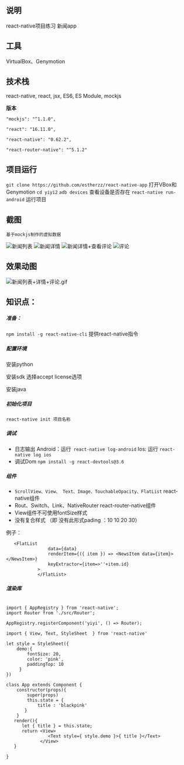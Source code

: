 ## 说明
react-native项目练习 新闻app
## 工具
VirtualBox、Genymotion

## 技术栈
react-native, react, jsx, ES6, ES Module, mockjs

**版本**

    "mockjs": "^1.1.0",
    
    "react": "16.11.0",
    
    "react-native": "0.62.2",
    
    "react-router-native": "^5.1.2"

## 项目运行
`git clone https://github.com/estherzz/react-native-app`
打开VBox和Genymotion
`cd yiyi2`
`adb devices` 查看设备是否存在
`react-native run-android`  运行项目

## 截图
`基于mockjs制作的虚拟数据`

![新闻列表](https://upload-images.jianshu.io/upload_images/20110534-c4d2a67b4e63e62b.png?imageMogr2/auto-orient/strip%7CimageView2/2/w/300)
![新闻详情](https://upload-images.jianshu.io/upload_images/20110534-fe6cc163533204bd.png?imageMogr2/auto-orient/strip%7CimageView2/2/w/300)
![新闻详情+查看评论](https://upload-images.jianshu.io/upload_images/20110534-650ca870ea4a35c8.png?imageMogr2/auto-orient/strip%7CimageView2/2/w/300)
![评论](https://upload-images.jianshu.io/upload_images/20110534-9acabd414d2459d4.png?imageMogr2/auto-orient/strip%7CimageView2/2/w/300)

## 效果动图
![新闻列表+详情+评论.gif](https://upload-images.jianshu.io/upload_images/20110534-bc5f0616dced7ca6.gif?imageMogr2/auto-orient/strip)

## 知识点：
##### 准备：
`npm install -g react-native-cli` 提供react-native指令
##### 配置环境

安装python

安装sdk  选择accept license选项

安装java

##### 初始化项目
`react-native init 项目名称`
##### 调试
- 日志输出
Android：运行` react-native log-android`
Ios: 运行 `react-native log ios`
- 调试Dom
`npm install -g react-devtools@3.6`
##### 组件
- `ScrollView、View、 Text、Image、TouchableOpacity、FlatList`  react-native组件
- Rout、Switch、Link、NativeRouter  react-router-native组件
- View组件不可使用fontSize样式
- 没有复合样式 （即 没有此形式pading ：10 10 20 30）

例子：
```
   <FlatList
                data={data}
                renderItem={({ item }) => <NewsItem data={item}></NewsItem>}
                keyExtractor={item=>''+item.id}
            >
            </FlatList>
 ```

##### 渲染库

```

import { AppRegistry } from 'react-native';
import Router from './src/Router';

AppRegistry.registerComponent('yiyi', () => Router);
```

```
import { View, Text, StyleSheet  } from 'react-native'

let style = StyleSheet({
    demo:{
        fontSize: 20,
        color: 'pink',
        paddingTop: 10
     }
})

class App extends Component {
    constructor(props){
        super(props)
        this.state = {
            title : 'blackpink'
       }
    }
   render(){
      let { title } = this.state;
      return <View>
                <Text style={ style.demo }>{ title }</Text>
             </View>
   }

}

```
